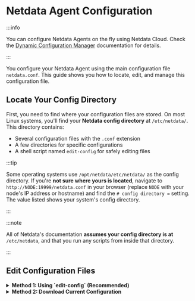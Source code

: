 # Netdata Agent Configuration

:::info

You can configure Netdata Agents on the fly using Netdata Cloud. Check the [Dynamic Configuration Manager](/docs/netdata-agent/configuration/dynamic-configuration.md) documentation for details.

:::

You configure your Netdata Agent using the main configuration file `netdata.conf`. This guide shows you how to locate, edit, and manage this configuration file.

## Locate Your Config Directory

First, you need to find where your configuration files are stored. On most Linux systems, you'll find your **Netdata config directory** at `/etc/netdata/`. This directory contains:

- Several configuration files with the `.conf` extension
- A few directories for specific configurations
- A shell script named `edit-config` for safely editing files

:::tip

Some operating systems use `/opt/netdata/etc/netdata/` as the config directory.
If you're **not sure where yours is located**, navigate to `http://NODE:19999/netdata.conf` in your browser (replace `NODE` with your node's IP address or hostname) and find the `# config directory =` setting. The value listed shows your system's config directory.

:::

:::note

All of Netdata's documentation **assumes your config directory is at** `/etc/netdata`, and that you run any scripts from inside that directory.

:::

## Edit Configuration Files

<details>
<summary><strong>Method 1: Using `edit-config` (Recommended)</strong></summary><br/>

You should use the `edit-config` script for making configuration changes. This script lives inside your config directory and helps you manage and safely edit configuration files.

To edit `netdata.conf`:

1. Navigate to your config directory and run the edit script:

   ```bash
   cd /etc/netdata 2>/dev/null || cd /opt/netdata/etc/netdata
   sudo ./edit-config netdata.conf
   ```

2. Your default editor will open with the configuration file
3. Make your changes and save the file

</details>

<details>
<summary><strong>Method 2: Download Current Configuration</strong></summary><br/>

If you want to work with the exact configuration currently running on your Agent, you can download it directly.

You can download the running version of `netdata.conf` from your running Netdata Agent at this URL:

```url
http://agent-ip:19999/netdata.conf
```

To download and replace your current configuration file:

```bash
cd /etc/netdata 2>/dev/null || cd /opt/netdata/etc/netdata
curl -ksSLo /tmp/netdata.conf.new http://localhost:19999/netdata.conf && sudo mv -i /tmp/netdata.conf.new netdata.conf 
```

This method is useful when you want to:

- Backup your current running configuration
- Start with the default settings that are currently active
- Replicate configuration across multiple agents

</details>
